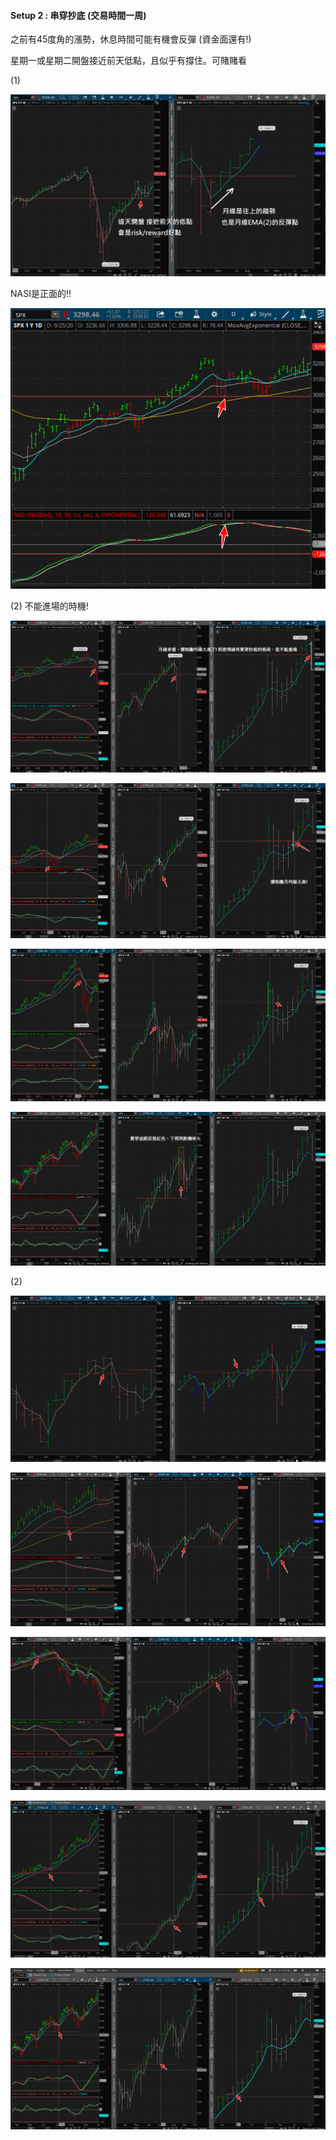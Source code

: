 #### Setup 2 : 串穿抄底 (交易時間一周)

之前有45度角的漲勢，休息時間可能有機會反彈 (資金面還有!)

星期一或星期二開盤接近前天低點，且似乎有撐住。可賭賭看



(1)

![image-20200927223029774](setup1.assets/image-20200927223029774.png)



NASI是正面的!!

![image-20200927223410376](setup1.assets/image-20200927223410376.png)



(2) 不能進場的時機!

![image-20200927232526784](setup1.assets/image-20200927232526784.png)

![image-20200927232853935](setup1.assets/image-20200927232853935.png)

![image-20200927233141585](setup1.assets/image-20200927233141585.png)

![image-20200927233904783](setup1.assets/image-20200927233904783.png)





(2)

![image-20200927223903351](setup1.assets/image-20200927223903351.png)

![image-20200927224412429](setup1.assets/image-20200927224412429.png)

![image-20200927224823012](setup1.assets/image-20200927224823012.png)

![image-20200927233319295](setup1.assets/image-20200927233319295.png)

![image-20200927233604963](setup1.assets/image-20200927233604963.png)